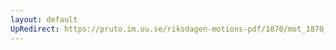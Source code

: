 ```yaml
---
layout: default
UpRedirect: https://pruto.im.uu.se/riksdagen-motions-pdf/1870/mot_1870__ak__258.pdf
---
```

